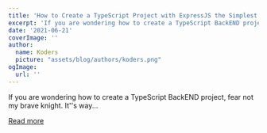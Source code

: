 ```yaml
---
title: 'How to Create a TypeScript Project with ExpressJS the Simplest Way!!'
excerpt: 'If you are wondering how to create a TypeScript BackEND project, fear not my brave knight. It''s way...'
date: '2021-06-21'
coverImage: ''
author:
  name: Koders
  picture: "assets/blog/authors/koders.png"
ogImage:
  url: ''
---
```


If you are wondering how to create a TypeScript BackEND project, fear not my brave knight. It''s way...

[Read more](https://dev.to/silvenleaf/how-to-create-a-typescript-project-with-expressjs-the-simplest-way-578a)

